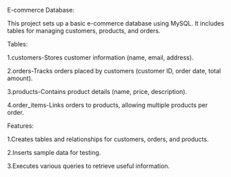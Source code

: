 E-commerce Database:


This project sets up a basic e-commerce database using MySQL. It includes tables for managing customers, products, and orders.



Tables:



1.customers-Stores customer information (name, email, address).

2.orders-Tracks orders placed by customers (customer ID, order date, total amount).

3.products-Contains product details (name, price, description).

4.order_items-Links orders to products, allowing multiple products per order.




Features:


1.Creates tables and relationships for customers, orders, and products.


2.Inserts sample data for testing.


3.Executes various queries to retrieve useful information.
